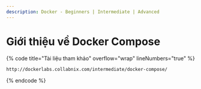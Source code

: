 ```yaml
---
description: Docker - Beginners | Intermediate | Advanced
---
```


# Giới thiệu về Docker Compose



{% code title="Tài liệu tham khảo" overflow="wrap" lineNumbers="true" %}
```
http://dockerlabs.collabnix.com/intermediate/docker-compose/
```
{% endcode %}
